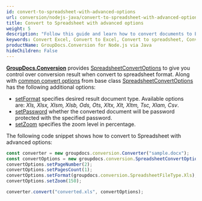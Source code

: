 ```yaml
---
id: convert-to-spreadsheet-with-advanced-options
url: conversion/nodejs-java/convert-to-spreadsheet-with-advanced-options
title: Convert to Spreadsheet with advanced options
weight: 5
description: "Follow this guide and learn how to convert documents to Excel and Open Document spreadsheets of XLS, XLSX, ODS, OTS formats  with zoom and other customizations using GroupDocs.Conversion for Node.js via Java."
keywords: Convert Excel, Convert to Excel, Convert to spreadsheet, Convert to XLS, Convert to XLSX
productName: GroupDocs.Conversion for Node.js via Java
hideChildren: False
---
```

[**GroupDocs.Conversion**](#) provides [SpreadsheetConvertOptions](#) to give you control over conversion result when convert to spreadsheet format. Along with [common convert options](#) from base class [SpreadsheetConvertOptions](#) has the following additional options:

*   [setFormat](#) specifies desired result document type. Available options are: *Xls, Xlsx, Xlsm, Xlsb, Ods, Ots, Xltx, Xlt, Xltm, Tsc, Xlam, Csv*.
*   [setPassword](#) whether the converted document will be password protected with the specified password.
*   [setZoom](#) specifies the zoom level in percentage.

The following code snippet shows how to convert to Spreadsheet with advanced options:

```js
const converter = new groupdocs.conversion.Converter("sample.docx");
const convertOptions = new groupdocs.conversion.SpreadsheetConvertOptions();
convertOptions.setPageNumber(2);
convertOptions.setPagesCount(1);
convertOptions.setFormat(groupdocs.conversion.SpreadsheetFileType.Xls);
convertOptions.setZoom(150);

converter.convert("converted.xls", convertOptions);
```
